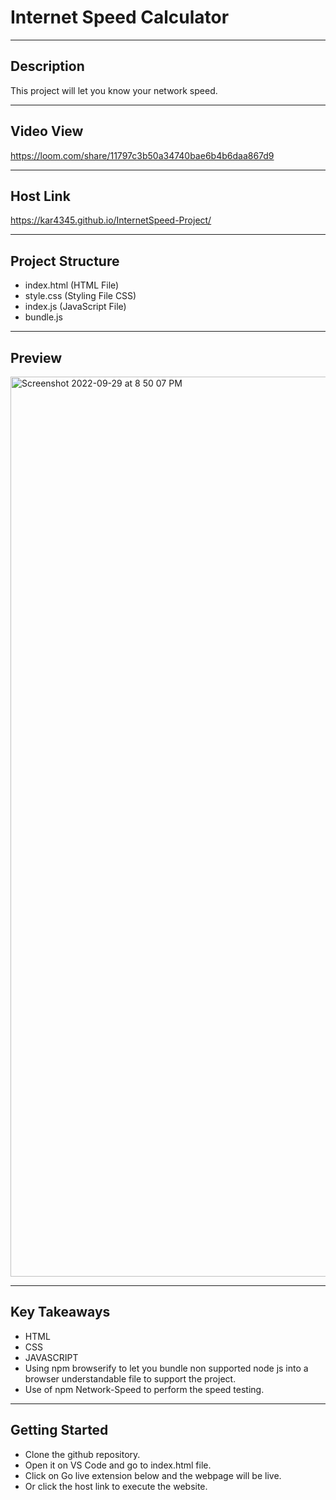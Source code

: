 # Internet Speed Calculator

------------

## Description
This project will let you know your network speed.

------------

## Video View
https://loom.com/share/11797c3b50a34740bae6b4b6daa867d9

------------

## Host Link
https://kar4345.github.io/InternetSpeed-Project/

------------

## Project Structure
- index.html (HTML File)
- style.css (Styling File CSS)
- index.js (JavaScript File)
- bundle.js

------------

## Preview
<img width="1440" alt="Screenshot 2022-09-29 at 8 50 07 PM" src="https://user-images.githubusercontent.com/103517760/193071948-0b328c7c-0d28-4b78-a8a0-b89389fa6c38.png">


------------

## Key Takeaways
- HTML
- CSS
- JAVASCRIPT
- Using npm browserify to let you bundle non supported node js into a browser understandable file to support the project.
- Use of npm Network-Speed to perform the speed testing.

------------

## Getting Started
- Clone the github repository.
- Open it on VS Code and go to index.html file.
- Click on Go live extension below and the webpage will be live.
- Or click the host link to execute the website.


